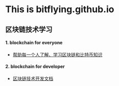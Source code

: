 # This is bitflying.github.io
## 区块链技术学习
#### 1. blockchain for everyone
  * [帮助每一个人了解、学习区块链和比特币知识](https://bitflying.github.io/blockchain-for-everyone/)
#### 2. blockchain for developer
  * [区块链技术开发文档](https://bitflying.github.io/blockchain-for-developer/)
